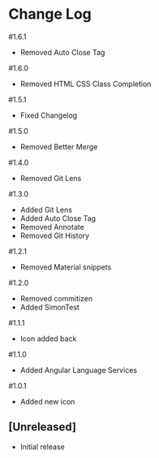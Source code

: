 # Change Log

#1.6.1
- Removed Auto Close Tag

#1.6.0
- Removed HTML CSS Class Completion

#1.5.1
- Fixed Changelog

#1.5.0
- Removed Better Merge

#1.4.0
- Removed Git Lens

#1.3.0
- Added Git Lens
- Added Auto Close Tag
- Removed Annotate
- Removed Git History

#1.2.1
- Removed Material snippets

#1.2.0
- Removed commitizen
- Added SimonTest

#1.1.1
- Icon added back

#1.1.0
- Added Angular Language Services

#1.0.1
- Added new icon

## [Unreleased]
- Initial release
